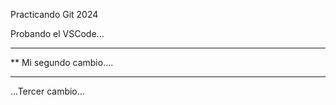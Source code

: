  Practicando Git 2024

 Probando el VSCode...

 ***********************
**  Mi segundo cambio....
*************************

...Tercer cambio...